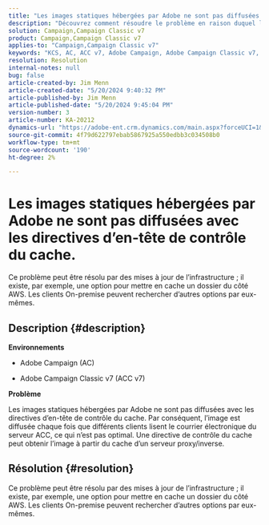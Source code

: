 ```yaml
---
title: "Les images statiques hébergées par Adobe ne sont pas diffusées avec les directives d’en-tête de contrôle du cache."
description: "Découvrez comment résoudre le problème en raison duquel les images hébergées par Adobe ne sont pas diffusées avec les directives d’en-tête de contrôle du cache dans Campaign."
solution: Campaign,Campaign Classic v7
product: Campaign,Campaign Classic v7
applies-to: "Campaign,Campaign Classic v7"
keywords: "KCS, AC, ACC v7, Adobe Campaign, Adobe Campaign Classic v7, Dépannage, images statiques, hébergées, directives d’en-tête de contrôle du cache"
resolution: Resolution
internal-notes: null
bug: false
article-created-by: Jim Menn
article-created-date: "5/20/2024 9:40:32 PM"
article-published-by: Jim Menn
article-published-date: "5/20/2024 9:45:04 PM"
version-number: 3
article-number: KA-20212
dynamics-url: "https://adobe-ent.crm.dynamics.com/main.aspx?forceUCI=1&pagetype=entityrecord&etn=knowledgearticle&id=cfc16d93-f116-ef11-9f8a-6045bd006268"
source-git-commit: 4f79d622797ebab5867925a550edbb3c034508b0
workflow-type: tm+mt
source-wordcount: '190'
ht-degree: 2%

---
```


# Les images statiques hébergées par Adobe ne sont pas diffusées avec les directives d’en-tête de contrôle du cache.


Ce problème peut être résolu par des mises à jour de l’infrastructure ; il existe, par exemple, une option pour mettre en cache un dossier du côté AWS. Les clients On-premise peuvent rechercher d’autres options par eux-mêmes.

## Description {#description}


<b>Environnements</b>

- Adobe Campaign (AC)

- Adobe Campaign Classic v7 (ACC v7)

<b>Problème</b>

Les images statiques hébergées par Adobe ne sont pas diffusées avec les directives d’en-tête de contrôle du cache. Par conséquent, l’image est diffusée chaque fois que différents clients lisent le courrier électronique du serveur ACC, ce qui n’est pas optimal. Une directive de contrôle du cache peut obtenir l’image à partir du cache d’un serveur proxy/inverse.


## Résolution {#resolution}


Ce problème peut être résolu par des mises à jour de l’infrastructure ; il existe, par exemple, une option pour mettre en cache un dossier du côté AWS. Les clients On-premise peuvent rechercher d’autres options par eux-mêmes.
